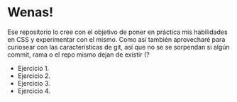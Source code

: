 # Wenas!

Ese repositorio lo cree con el objetivo de poner en práctica mis habilidades
en CSS y experimentar con el mismo. Como así también aprovecharé para curiosear
con las características de git, así que no se se sorpendan si algún commit, 
rama o el repo mismo dejan de existir (?

- Ejercicio 1.
- Ejercicio 2.
- Ejercicio 3.
- Ejercicio 4.

